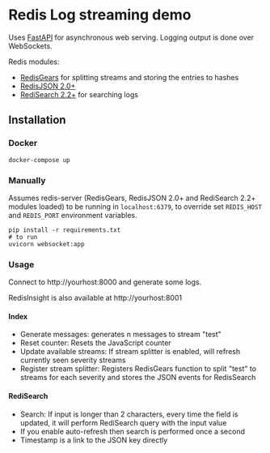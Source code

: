 # Redis Log streaming demo

Uses [FastAPI](https://fastapi.tiangolo.com/) for asynchronous web serving. Logging output is done over WebSockets.

Redis modules:
- [RedisGears](https://oss.redislabs.com/redisgears/) for splitting streams and storing the entries to hashes
- [RedisJSON 2.0+](https://oss.redis.com/redisjson/)
- [RediSearch 2.2+](https://oss.redislabs.com/redisearch/) for searching logs

## Installation

### Docker
```
docker-compose up
```

### Manually
Assumes redis-server (RedisGears, RedisJSON 2.0+ and RediSearch 2.2+ modules loaded) to be running in `localhost:6379`, to override set `REDIS_HOST` and `REDIS_PORT` environment variables.

```
pip install -r requirements.txt
# to run
uvicorn websocket:app
```
### Usage

Connect to http://yourhost:8000 and generate some logs.

RedisInsight is also available at http://yourhost:8001

#### Index
- Generate messages: generates n messages to stream "test"
- Reset counter: Resets the JavaScript counter
- Update available streams: If stream splitter is enabled, will refresh currently seen severity streams
- Register stream splitter: Registers RedisGears function to split "test" to streams for each severity and stores the JSON events for RedisSearch

#### RediSearch
- Search: If input is longer than 2 characters, every time the field is updated, it will perform RediSearch query with the input value
- If you enable auto-refresh then search is performed once a second
- Timestamp is a link to the JSON key directly